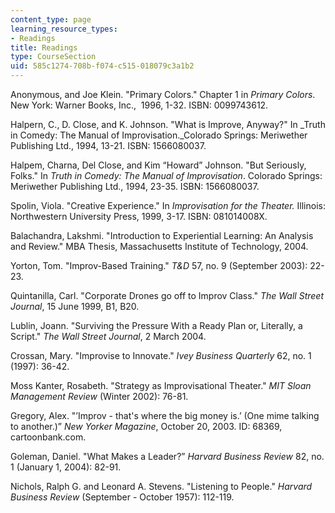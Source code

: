 ```yaml
---
content_type: page
learning_resource_types:
- Readings
title: Readings
type: CourseSection
uid: 585c1274-708b-f074-c515-018079c3a1b2
---
```


Anonymous, and Joe Klein. "Primary Colors." Chapter 1 in _Primary Colors_. New York: Warner Books, Inc.,  1996, 1-32. ISBN: 0099743612.

Halpern, C., D. Close, and K. Johnson. "What is Improve, Anyway?" In _Truth in Comedy: The Manual of Improvisation._Colorado Springs: Meriwether Publishing Ltd., 1994, 13-21. ISBN: 1566080037.

Halpem, Charna, Del Close, and Kim “Howard” Johnson. "But Seriously, Folks." In _Truth in Comedy: The Manual of Improvisation_. Colorado Springs: Meriwether Publishing Ltd., 1994, 23-35. ISBN: 1566080037.

Spolin, Viola. "Creative Experience." In _Improvisation for the Theater._ Illinois: Northwestern University Press, 1999, 3-17. ISBN: 081014008X.

Balachandra, Lakshmi. "Introduction to Experiential Learning: An Analysis and Review." MBA Thesis, Massachusetts Institute of Technology, 2004.

Yorton, Tom. "Improv-Based Training." _T&D_ 57, no. 9 (September 2003): 22-23.

Quintanilla, Carl. "Corporate Drones go off to Improv Class." _The Wall Street Journal_, 15 June 1999, B1, B20.

Lublin, Joann. "Surviving the Pressure With a Ready Plan or, Literally, a Script." _The Wall Street Journal_, 2 March 2004.

Crossan, Mary. "Improvise to Innovate." _Ivey Business Quarterly_ 62, no. 1 (1997): 36-42.

Moss Kanter, Rosabeth. "Strategy as Improvisational Theater." _MIT Sloan Management Review_ (Winter 2002): 76-81.

Gregory, Alex. "’Improv - that's where the big money is.’ (One mime talking to another.)” _New Yorker Magazine_, October 20, 2003. ID: 68369, cartoonbank.com.

Goleman, Daniel. "What Makes a Leader?” _Harvard Business Review_ 82, no. 1 (January 1, 2004): 82-91.

Nichols, Ralph G. and Leonard A. Stevens. "Listening to People." _Harvard Business Review_ (September - October 1957): 112-119.